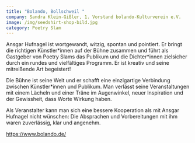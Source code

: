 ```yaml
---
title: "Bolando, Bollschweil "
company: Sandra Klein-Gißler, 1. Vorstand bolando-Kulturverein e.V.
image: /img/seedshirt-shop-bild.jpg
category: Poetry Slam
---
```

Ansgar Hufnagel ist wortgewandt, witzig, spontan und pointiert. Er bringt die richtigen Künstler\*innen auf der Bühne zusammen und führt als Gastgeber von Poetry Slams das Publikum und die Dichter\*innen zielsicher durch ein rundes und vielfältiges Programm. Er ist kreativ und seine mitreißende Art begeistert!

Die Bühne ist seine Welt und er schafft eine einzigartige Verbindung zwischen Künstler*innen und Publikum. Man verlässt seine Veranstaltungen mit einem Lächeln und einer Träne im Augenwinkel, neuer Inspiration und der Gewissheit, dass Worte Wirkung haben.

Als Veranstalter kann man sich eine bessere Kooperation als mit Ansgar Hufnagel nicht wünschen: Die Absprachen und Vorbereitungen mit ihm waren zuverlässig, klar und angenehm.

https://www.bolando.de/